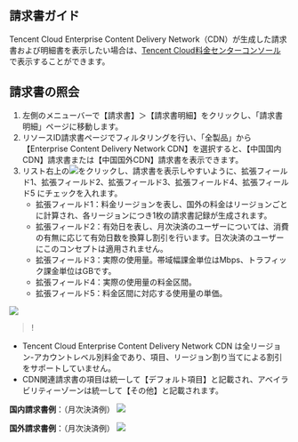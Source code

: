 ## 請求書ガイド
Tencent Cloud Enterprise Content Delivery Network（CDN）が生成した請求書および明細書を表示したい場合は、[Tencent Cloud料金センターコンソール](https://console.cloud.tencent.com/expense/bill/overview) で表示することができます。


## 請求書の照会
1. 左側のメニューバーで【請求書】＞【請求書明細】をクリックし、「請求書明細」ページに移動します。
2. リソースID請求書ページでフィルタリングを行い、「全製品」から【Enterprise Content Delivery Network CDN】を選択すると、【中国国内CDN】請求書または【中国国外CDN】請求書を表示できます。
3. リスト右上の<img src="https://main.qcloudimg.com/raw/ac0017352a3e09dd78180ef550f879f3.png"  style="margin:0;">をクリックし、請求書を表示しやすいように、拡張フィールド1、拡張フィールド2、拡張フィールド3、拡張フィールド4、拡張フィールド5 にチェックを入れます。 
	- 拡張フィールド1：料金リージョンを表し、国外の料金はリージョンごとに計算され、各リージョンにつき1枚の請求書記録が生成されます。
	- 拡張フィールド2：有効日を表し、月次決済のユーザーについては、消費の有無に応じて有効日数を換算し割引を行います。日次決済のユーザーにこのコンセプトは適用されません。
	- 拡張フィールド3：実際の使用量。帯域幅課金単位はMbps、トラフィック課金単位はGBです。
	- 拡張フィールド4：実際の使用量の料金区間。
	- 拡張フィールド5：料金区間に対応する使用量の単価。
	
![](https://main.qcloudimg.com/raw/09471015ec727b8eedea366abe9c6639.png)
>!
- Tencent Cloud Enterprise Content Delivery Network CDN は全リージョン-アカウントレベル別料金であり、項目、リージョン割り当てによる割引をサポートしていません。
- CDN関連請求書の項目は統一して【デフォルト項目】と記載され、アベイラビリティーゾーンは統一して【その他】と記載されます。

**国内請求書例**：（月次決済例）
![](https://main.qcloudimg.com/raw/b8dd8e66b5ba456dbcb4e823279d8f09.png)

**国外請求書例**：（月次決済例）
![](https://main.qcloudimg.com/raw/a4f1366d4ee32ae9cf36698050cca482.png)

 





